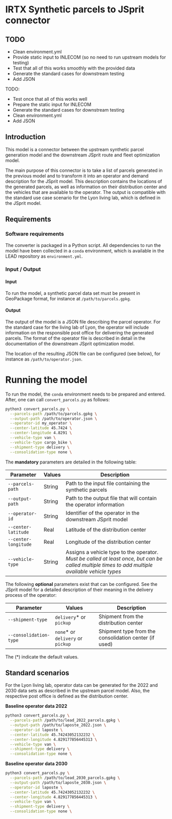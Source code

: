 # IRTX Synthetic parcels to JSprit connector

## TODO
- Clean environment.yml
- Provide static input to INLECOM (so no need to run upstream models for testing)
- Test that all of this works smoothly with the provided data
- Generate the standard cases for downstream testing
- Add JSON

TODO:
- Test once that all of this works well
- Prepare the static input for INLECOM
- Generate the standard cases for downstream testing
- Clean environment.yml
- Add JSON

## Introduction

This model is a connector between the upstream synthetic parcel generation
model and the downstream JSprit route and fleet optimization model.

The main purpose of this connector is to take a list of parcels generated
in the previous model and to transform it into an operator and demand
description for the JSprit model. This description contains the locations
of the generated parcels, as well as information on their distribution center
and the vehicles that are available to the operator. The output is compatible
with the standard use case scenario for the Lyon living lab, which is defined
in the JSprit model.

## Requirements

### Software requirements

The converter is packaged in a Python script. All dependencies to run the model
have been collected in a `conda` environment, which is available in the LEAD
repository as `environment.yml`.

### Input / Output

#### Input

To run the model, a synthetic parcel data set must be present in GeoPackage
format, for instance at `/path/to/parcels.gpkg`.

#### Output

The output of the model is a JSON file describing the parcel operator. For
the standard case for the living lab of Lyon, the operator will include
information on the responsible post office for delivering the generated
parcels. The format of the operator file is described in detail in the
documentation of the downstream JSprit optimization model.

The location of the resulting JSON file can be configured (see below), for
instance as `/path/to/operator.json`.

# Running the model

To run the model, the `conda` environment needs to be prepared and entered. After,
one can call `convert_parcels.py` as follows:

```bash
python3 convert_parcels.py \
  --parcels-path /path/to/parcels.gpkg \
  --output-path /path/to/operator.json \
  --operator-id my_operator \
  --center-latitude 45.7424 \
  --center-longitude 4.8291 \
  --vehicle-type van \
  --vehicle-type cargo_bike \
  --shipment-type delivery \
  --consolidation-type none \
```

The **mandatory** parameters are detailed in the following table:

Parameter             | Values                            | Description
---                   | ---                               | ---
`--parcels-path`          | String                            | Path to the input file containing the synthetic parcels
`--output-path`         | String                            | Path to the output file that will contain the operator information
`--operator-id`         | String                            | Identifier of the operator in the downstream JSprit model
`--center-latitude`     | Real                            | Latitude of the distribution center
`--center-longitude`     | Real                            | Longitude of the distribution center
`--vehicle-type`     | String                            | Assigns a vehicle type to the operator. *Must be called at least once, but can be called multiple times to add multiple available vehicle types*

The following **optional** parameters exist that can be configured. See the JSprit model for a detailed description of their meaning in the delivery process of the operator:

Parameter             | Values                            | Description
---                   | ---                               | ---
`--shipment-type`         | `delivery`* or `pickup`             | Shipment from the distribution center
`--consolidation-type`             | `none`* or `delivery` or `pickup`              | Shipment type from the consolidation center (if used)

The (*) indicate the default values.

## Standard scenarios

For the Lyon living lab, operator data can be generated for the 2022 and 2030
data sets as described in the upstream parcel model. Also, the respective post
office is defined as the distribution center.

**Baseline operator data 2022**

```bash
python3 convert_parcels.py \
  --parcels-path /path/to/lead_2022_parcels.gpkg \
  --output-path /path/to/laposte_2022.json \
  --operator-id laposte \
  --center-latitude 45.74243052132232 \
  --center-longitude 4.829177856445313 \
  --vehicle-type van \
  --shipment-type delivery \
  --consolidation-type none \
```

**Baseline operator data 2030**

```bash
python3 convert_parcels.py \
  --parcels-path /path/to/lead_2030_parcels.gpkg \
  --output-path /path/to/laposte_2030.json \
  --operator-id laposte \
  --center-latitude 45.74243052132232 \
  --center-longitude 4.829177856445313 \
  --vehicle-type van \
  --shipment-type delivery \
  --consolidation-type none \
```
